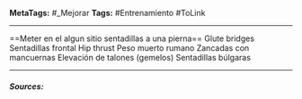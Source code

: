 **MetaTags:** #_Mejorar
**Tags:** #Entrenamiento #ToLink 
- - -
==Meter en el algun sitio sentadillas a una pierna==
Glute bridges
Sentadillas frontal 
Hip thrust 
Peso muerto rumano 
Zancadas con mancuernas
Elevación de talones (gemelos)
Sentadillas búlgaras
- - - 
#### ***Sources:***